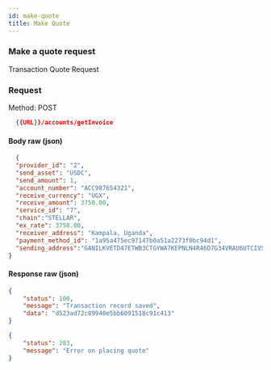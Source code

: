 ```yaml
---
id: make-quote
title: Make Quote
---
```


### Make a quote request
Transaction Quote Request

### Request
Method: POST
```json
  {{URL}}/accounts/getInvoice
```
#### Body raw (json)
```json
  {
  "provider_id": "2",
  "send_asset": "USDC",
  "send_amount": 1,
  "account_number": "ACC987654321",
  "receive_currency": "UGX",
  "receive_amount": 3750.00,
  "service_id": "7",
  "chain":"STELLAR",
  "ex_rate": 3750.00,
  "receiver_address": "Kampala, Uganda",
  "payment_method_id": "1a95a475ec97147b0a51a2273f0bc94d1",
  "sending_address":"GANILKVETD47ETWB3CTGYWA7KEPNLN4R46D7G34VRAU6UTCIV5KEWOJF"
}
```

#### Response raw (json)
```json
{
    "status": 100,
    "message": "Transaction record saved",
    "data": "d523ad72c89940e5bb6091518c91c413"
}
```
```json
{
    "status": 203,
    "message": "Error on placing quote"
}
```
